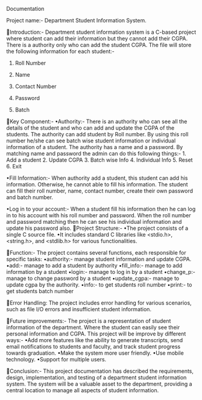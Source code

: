 
Documentation

Project name:- Department Student Information System.

Introduction:- Department student information system is a C-based project where student can add their information but they cannot add their CGPA. There is a authority only who can add the student CGPA.
The file will store the following information for each student:-

1.   Roll Number

2.  Name 

3.  Contact Number
4.   Password
5.  Batch

Key Component:-
•Authority:- There is an authority who can see all the details of the student and who can add and update the CGPA of the students. The authority can add student by Roll number. By using this roll number he/she can see batch wise student information or individual information of a student. The authority has a name and a password. By matching name and password the admin can do this following things:-
           1. Add a student
           2. Update CGPA
           3. Batch wise Info
           4. Individual Info
           5. Reset
           6. Exit

•Fill Information:- When authority add a student, this student can add his information. Otherwise, he cannot able to fill his information. The student can fill their roll number, name, contact number, create their own password and  batch number.

•Log in to your account:- When a student fill his information then he can log in to his account with his roll number and password. When the roll number and password matching then he can see his individual information and update his password also.
Project Structure:-
•The project consists of a single C source file.
•It includes standard C libraries like <stdio.h>, <string.h>, and <stdlib.h> for various functionalities.

Function:- The project contains several functions, each responsible for specific tasks:
•authority:- manage student information and update CGPA.
•add:- manage to add a student by authority
•fill_info:- manage to add information by a student
•login:- manage to log in by a student
•change_p:- manage to change password by a student
•update_cgpa:- manage to update cgpa by the authority.
•info:- to get students roll number
•print:- to get students batch number

Error Handling:
The project includes error handling for various scenarios, such as file I/O errors and insufficient student information.

Future improvements:- The project is a representation of student information of the department. Where the student can easily see their personal information and CGPA. This project will be improve by different ways:-
•Add more features like the ability to generate transcripts, send email notifications to students and faculty, and track student progress towards graduation.
•Make the system more user friendly.
•Use mobile technology.
•Support for multiple users.

Conclusion:- This project documentation has described the requirements, design, implementation, and testing of a department student information system. The system will be a valuable asset to the department, providing a central location to manage all aspects of student information.


